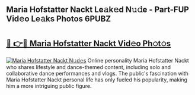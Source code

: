 ## Maria Hofstatter Nackt Le𝚊k𝚎d N𝚞𝚍e - Part-FUP Vid𝚎o Le𝚊ks Photos 6PUBZ

# <h2><a href="http://fb1mtd.evod.top/?m=Maria+Hofstatter+Nackt">🔗 👉🔴 Maria Hofstatter Nackt Vid𝚎o Ph𝚘t𝚘s</a></h2>

[![Maria Hofstatter Nackt N𝚞d𝚎s](https://i.imgur.com/8V9OHl7.gif)](http://fb1mtd.evod.top/?m=Maria+Hofstatter+Nackt)
Online personality Maria Hofstatter Nackt who shares lifestyle and dance-themed content, including solo and collaborative dance performances and vlogs. The public's fascination with Maria Hofstatter Nackt personal life has only fueled his popularity, making him a more intriguing public figure. 
